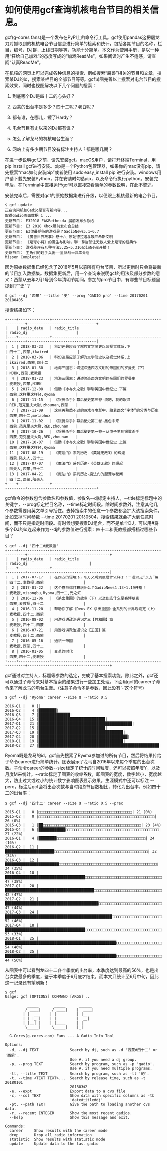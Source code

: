 # 如何使用gcf查询机核电台节目的相关信息。

gcf(g-cores fans)是一个发布在PyPI上的命令行工具。gcf使用pandas这把屠龙刀对抓取到的机核电台节目信息进行简单的检索和统计，包括各期节目的名称，栏目，编号，DJ群，上线日期等等，功能十分简单。本文作为使用手册，是以一种用“狂给自己加戏”的态度写成的“加戏ReadMe”，如果阅读时产生不适感，请查阅“认真ReadMe”。

在机核的网页上可以完成各种信息的搜索，例如搜索“魔兽”相关的节目和文章，搜索某DJ的id，搜索某栏目的全部节目等等。gcf试图完善以上搜索对电台节目的搜索效果，同时也视图解决以下几个问题的搜索：

1. 到底哪个DJ是四十二的心头好？

2. 西蒙的出台率是多少？四十二呢？老白呢？

3. 都有谁，在哪儿，镲了Hardy？

4. 电台节目有史以来的DJ都有谁？

5. 怎么了解龙马的机核电台生涯？

4. 网站上有多少期节目没有标注主持人？都是哪几期？

在进一步说明gcf之前，请先安装gcf。macOS用户，请打开终端Terminal，用pip install gcf进行安装。pip是一个Python包管理器，如果你的mac没有pip，请先搜索“mac如何安装pip”或者使用 sudo easy_install pip 进行安装。windows用户请下载先安装Python，并在安装时勾选pip，以及命令行执行python。安装完毕后，在Terminal中直接运行gcf可以直接查看简单的参数说明，在此不赘述。

安装完毕后，需要对gcf的原始数据集进行升级，以便跟上机核最新的电台节目。
```
$ gcf update
正在询问机核Gadio是否有新内容...
取得Gadio页面数据 1 ...
更新节目： E32018 EA&Bethesda 展前发布会总结
更新节目： E3 2018 Xbox展前发布会总结
更新节目： E3你最期待的游戏是？GadioNews6.1~6.7
更新节目： 《魔兽世界故事》卷十六-原始德拉诺与埃匹希斯文明
更新节目： 《足球小将》的诞生与影响，聊一聊这部让无数人爱上足球的经典作
更新节目： 游戏差评有几种写法5.25~5.31GadioNews开播！
更新节目： 主角们的趁手兵器——星际战士武库介绍
Misson Complete!
```

因为原始数据集已经包含了2018年5月以前所有电台节目，所以更新时只会将最新的节目加入数据集。数据集更新后，用一个查询来说明gcf的用法及部分参数的意义：西蒙从去年2月1号到今年清明节期间，参加的pro节目中，有哪些节目标题里提到了“史”？

```
$ gcf --dj '西蒙' --title '史' --prog 'GADIO pro' --time 20170201 20180405
```

搜索结果如下：
```
+----+--------------+----------------------------------------------------------+-------------------------------+
|    | radio_date   | radio_title                                              | radio_dj                      |
|----+--------------+----------------------------------------------------------+-------------------------------|
|  1 | 2018-03-23   | 科幻迷最应该了解的文学简史以及视觉体系.下                     | 四十二,西蒙,ikaired             |
|  2 | 2018-03-06   | 科幻迷最应该了解的文学简史以及视觉体系.上                     | ikaired,西蒙,四十二             |
|  3 | 2018-01-30   | 地海三国志：讲述缔造西方文明的帝国们的罗曼史（下）              | NJBK,西蒙,麦教授               |
|  4 | 2018-01-23   | 地海三国志：讲述缔造西方文明的帝国们的罗曼史                   | 麦教授,西蒙,NJBK               |
|  5 | 2017-12-08   | 借助《冰与火之歌》聊聊英国中世纪史.下篇                       | 西蒙,这样重这样轻,Ryoma         |
|  6 | 2017-11-15   | 《银翼杀手》幕后秘史第三卷-流吧，我的眼泪                     | RED,范克里夫大尉,zhounan,西蒙   |
|  7 | 2017-11-09   | 这些再熟悉不过的游戏与电影中，藏着西文“字体”的分类与历史        | 西蒙,四十二,metaphox           |
|  8 | 2017-11-02   | 《银翼杀手》幕后秘史第二卷-黑色未来                          | 西蒙,范克里夫大尉,RED,zhounan   |
|  9 | 2017-10-26   | 《银翼杀手》幕后秘史第一卷－从电子羊到银翼杀手                 | 西蒙,范克里夫大尉,RED,zhounan   |
| 10 | 2017-10-07   | 借助《冰与火之歌》聊聊英国中世纪史.上篇                       | 西蒙,这样重这样轻,Ryoma         |
| 11 | 2017-08-19   | 《魔法门》系列历史-《英雄无敌3》的辉煌                        | 西蒙,陆夫人,四十二              |
| 12 | 2017-07-07   | 《魔法门》系列历史-《英雄无敌》的崛起                         | 陆夫人,西蒙,四十二              |
| 13 | 2017-04-21   | 《魔法门》系列历史-魔法门的起源与秘闻                         | 四十二,西蒙,陆夫人              |
+----+--------------+----------------------------------------------------------+-------------------------------+
```

gcf命令的参数包含参数名和参数值，参数名--dj标定主持人，--title标定标题中的关键字，--prog标定栏目名称，--time标定时间段。除时间参数外，注意其他几个参数需要用英文单引号括住。去掉搜索中的任意一个参数都会扩大该搜索条件，比如去掉时间参数 --time 20170201 20180504，搜索结果就会扩大到任意时间，而不只是指定时间段。有时候想要搜索DJ组合，而不是单个DJ，可以用#将多个DJ的id连起来作为--dj的参数值进行搜索：四十二和麦教授都搭档过哪些节目？

```
$ gcf --dj '四十二#麦教授'
+----+--------------+----------------------------------------------------------+-------------------------------------+
|    | radio_date   | radio_title                                              | radio_dj                            |
|----+--------------+----------------------------------------------------------+-------------------------------------|
|  1 | 2017-07-17   | 在西方的语境下，东方文明到底是什么样子？－通识之“东方”篇 | 四十二,麦教授,西蒙                  |
|  2 | 2017-01-22   | 这个春节你打算玩什么？GadioNews1.13~1.19开播！           | 麦教授,xizongbu,Ryoma,四十二,光之虹 |
|  3 | 2016-12-06   | 《杀出重围》的故事（下）以及到底什么是赛博朋克           | 西蒙,麦教授,四十二                  |
|  4 | 2016-11-20   | 帮助你了解《Deus EX 杀出重围》全系列的世界观设定（上）   | 麦教授,四十二,西蒙                  |
|  5 | 2016-08-02   | 用游戏讲政治通识之三【共和国】篇                         | 麦教授,四十二,西蒙                  |
|  6 | 2016-07-21   | 用游戏讲政治通识之【王国】篇                             | 麦教授,四十二,西蒙                  |
|  7 | 2016-05-16   | 通识－帝国                                               | 麦教授,西蒙,四十二                  |
|  8 | 2016-01-05   | 变革的时代                                               | 西蒙,四十二,麦教授                  |
+----+--------------+----------------------------------------------------------+-------------------------------------+
```

gcf通过对主持人，标题等参数的选定，完成了基本搜索功能。除此之外，gcf还可以通过子命令来对基本搜索的结果进行一些加工处理。下面用gcf的career子命令来了解龙马的电台生涯。（注意子命令不是参数，因此没有‘-’这个符号）

```
$ gcf --dj 'Ryoma' career --size Q --ratio 0.5

2016-Q1 |   0 ||
2016-Q2 |   4 |████████|
2016-Q3 |   7 |██████████████|
2016-Q4 |  15 |██████████████████████████████|
2017-Q1 |  21 |██████████████████████████████████████████|
2017-Q2 |  15 |██████████████████████████████|
2017-Q3 |  19 |██████████████████████████████████████|
2017-Q4 |  20 |████████████████████████████████████████|
2018-Q1 |  19 |██████████████████████████████████████|
2018-Q2 |  27 |██████████████████████████████████████████████████████|
```
Ryoma既是龙马的id。gcf首先搜索了Ryoma参加过的所有节目，然后将结果传给子命令career进行简单统计。图表展示了龙马自2016年以来每个季度的出台次数。子命令career的参数--size标定了统计的时间粒度，还可以按照年度Y，以及月度M来统计。--ratio标定了图表的收缩系数，即图表的宽度，数字越小，宽度越大，防止过大或过小的统计数字影响图表显示效果。生涯模式中还可以标注 --perc，标注后gcf会将出台次数与当时段总节目数相比，转化为出台率，例如四十二的出台率：


```
$ gcf --dj '四十二' career --size Q --ratio 0.5 --prec

2015-Q1 |   0 |□□□□□□□□□□□□□□□□□□□□□□□□□□□□□□□□□□□□□□□□□□| 21 (0%)
2015-Q2 |   0 |□□□□□□□□□□□□□□□□□□□□□□□□□□□□□□□□□□□□□□□□□□□□□□□□□□□□| 26 (0%)
2015-Q3 |   1 |██□□□□□□□□□□□□□□□□□□□□□□□□□□□□□□□□□□□□□□□□□□□□| 23 (4%)
2015-Q4 |   6 |████████████□□□□□□□□□□□□□□□□□□□□□□□□□□□□□□□□□□□□□□□□□□| 27 (22%)
2016-Q1 |   4 |████████□□□□□□□□□□□□□□□□□□□□□□□□□□□□□□□□□□□□□□□□| 24 (16%)
2016-Q2 |  11 |██████████████████████□□□□□□□□□□□□□□□□□□□□□□□□□□□□□□□□□□□□□□□□□□| 32 (34%)
2016-Q3 |  12 |████████████████████████□□□□□□□□□□□□□□□□□□□□□□□□□□□□□□□□□□□□□□□□□□□□| 34 (35%)
2016-Q4 |  18 |████████████████████████████████████□□□□□□□□□□□□□□□□□□□□□□□□□□□□□□□□□□□□□□□□□□□□□□□□□□□□□□□□□□| 47 (38%)
2017-Q1 |  20 |████████████████████████████████████████□□□□□□□□□□□□□□□□□□□□□□□□□□□□□□□□□□□□□□□□□□□□| 42 (47%)
2017-Q2 |  21 |██████████████████████████████████████████□□□□□□□□□□□□□□□□□□□□□□□□□□□□□□□□□□□□□□□□□□□□□□□□□□□□| 47 (44%)
2017-Q3 |  24 |████████████████████████████████████████████████□□□□□□□□□□□□□□□□□□□□□□□□□□□□□□□□□□□□□□□□□□□□□□□□□□□□□□□□| 52 (46%)
2017-Q4 |  18 |████████████████████████████████████□□□□□□□□□□□□□□□□□□□□□□□□□□□□□□□□□□□□□□□□□□□□□□□□□□□□□□□□□□□□□□□□□□□□□□| 53 (33%)
2018-Q1 |  25 |██████████████████████████████████████████████████□□□□□□□□□□□□□□□□□□□□□□□□□□□□□□□□□□□□□□□□□□□□□□□□□□□□□□□□□□| 54 (46%)
2018-Q2 |  25 |██████████████████████████████████████████████████□□□□□□□□□□□□□□□□□□□□□□□□□□□□□□□□□□□□□□| 44 (56%)
```

从图表中可以看到龙四十二各个季度的出台率，本季度达到最高的56%，也是出台次数最多的季度，鉴于本季度于6月底才结束，而本文只统计至6月中旬，因此这一记录还有望刷新！

















































```
$ gcf
Usage: gcf [OPTIONS] COMMAND [ARGS]...

          _____       _____      ______
         / ____|     / ____|    |  ____|
        | |  __     | |         | |__
        | | |_ |    | |         |  __|
        | |__| |    | |____     | |
         \_____|     \_____|    |_|

  G-Cores(g-cores.com) Fans --- A Gadio Info Tool

Options:
  -d, --dj TEXT              Search by dj, such as -d '西蒙#四十二' or '西蒙'.
                             Use #, if you need a dj group.
  -p, --prog TEXT            Search by program, such as -p 'gadio'.
                             Use #, if you need multiple programs.
  -tt, --title TEXT          Search by program, such as -tt '的'.
  -t, --time <TEXT TEXT>...  Search by release time, such as -t 20180101
                             20180302
  -e, --expt                 Export data to a cvs file
  -c, --col TEXT             Show data with specific columns as -tb
                             'date#title#dj'
  -pt, --path TEXT           Give the path to loading another cvs data.
  -r, --recent INTEGER       Show the most recent gadios.
  --help                     Show this message and exit.

Commands:
  career     Show results with the career mode
  drop       Drop all radio information
  statistic  Show results with statistic mode
  update     Update data to the last gadio
```

